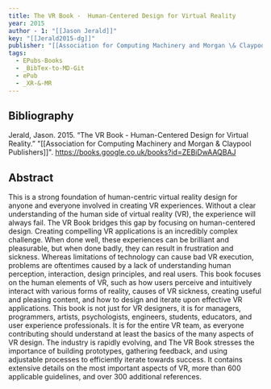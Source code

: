 ```yaml
---
title: The VR Book -  Human-Centered Design for Virtual Reality
year: 2015
author - 1: "[[Jason Jerald]]"
key: "[[Jerald2015-dg]]"
publisher: "[[Association for Computing Machinery and Morgan \& Claypool Publishers]]"
tags:
  - EPubs-Books
  - _BibTex-to-MD-Git
  - ePub
  - _XR-&-MR
---
```


## Bibliography
Jerald, Jason. 2015. “The VR Book -  Human-Centered Design for Virtual Reality.” "[[Association for Computing Machinery and Morgan \& Claypool Publishers]]". https://books.google.co.uk/books?id=ZEBiDwAAQBAJ

## Abstract
This is a strong foundation of human-centric virtual reality design for anyone and everyone involved in creating VR experiences. Without a clear understanding of the human side of virtual reality (VR), the experience will always fail. The VR Book bridges this gap by focusing on human-centered design. Creating compelling VR applications is an incredibly complex challenge. When done well, these experiences can be brilliant and pleasurable, but when done badly, they can result in frustration and sickness. Whereas limitations of technology can cause bad VR execution, problems are oftentimes caused by a lack of understanding human perception, interaction, design principles, and real users. This book focuses on the human elements of VR, such as how users perceive and intuitively interact with various forms of reality, causes of VR sickness, creating useful and pleasing content, and how to design and iterate upon effective VR applications. This book is not just for VR designers, it is for managers, programmers, artists, psychologists, engineers, students, educators, and user experience professionals. It is for the entire VR team, as everyone contributing should understand at least the basics of the many aspects of VR design. The industry is rapidly evolving, and The VR Book stresses the importance of building prototypes, gathering feedback, and using adjustable processes to efficiently iterate towards success. It contains extensive details on the most important aspects of VR, more than 600 applicable guidelines, and over 300 additional references.